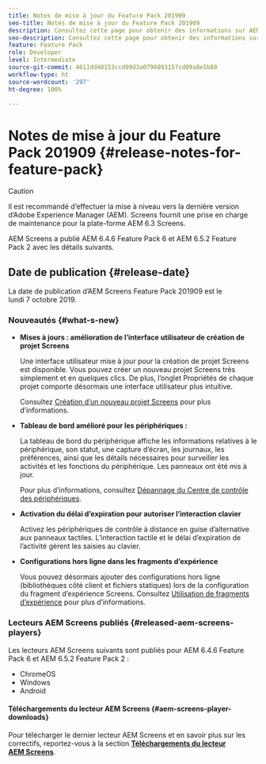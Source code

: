```yaml
---
title: Notes de mise à jour du Feature Pack 201909
seo-title: Notes de mise à jour du Feature Pack 201909
description: Consultez cette page pour obtenir des informations sur AEM Screens Feature Pack 201909, publié le mercredi 31 juillet 2019.
seo-description: Consultez cette page pour obtenir des informations sur AEM Screens Feature Pack 201909, publié le lundi 7 octobre 2019.
feature: Feature Pack
role: Developer
level: Intermediate
source-git-commit: 4611dd40153ccd09d3a0796093157cd09a8e5b80
workflow-type: ht
source-wordcount: '297'
ht-degree: 100%

---
```



# Notes de mise à jour du Feature Pack 201909 {#release-notes-for-feature-pack}

>[!CAUTION]
>
>Il est recommandé d’effectuer la mise à niveau vers la dernière version d’Adobe Experience Manager (AEM). Screens fournit une prise en charge de maintenance pour la plate-forme AEM 6.3 Screens.

AEM Screens a publié AEM 6.4.6 Feature Pack 6 et AEM 6.5.2 Feature Pack 2 avec les détails suivants.

## Date de publication {#release-date}

La date de publication d’AEM Screens Feature Pack 201909 est le lundi 7 octobre 2019.

### Nouveautés {#what-s-new}

* **Mises à jours : amélioration de l’interface utilisateur de création de projet Screens**

   Une interface utilisateur mise à jour pour la création de projet Screens est disponible. Vous pouvez créer un nouveau projet Screens très simplement et en quelques clics. De plus, l’onglet Propriétés de chaque projet comporte désormais une interface utilisateur plus intuitive.

   Consultez [Création d’un nouveau projet Screens](creating-a-screens-project.md) pour plus d’informations.

* **Tableau de bord amélioré pour les périphériques :**

   La tableau de bord du périphérique affiche les informations relatives à le périphérique, son statut, une capture d’écran, les journaux, les préférences, ainsi que les détails nécessaires pour surveiller les activités et les fonctions du périphérique. Les panneaux ont été mis à jour.

   Pour plus d’informations, consultez [Dépannage du Centre de contrôle des périphériques](monitoring-screens.md).

* **Activation du délai d’expiration pour autoriser l’interaction clavier**

   Activez les périphériques de contrôle à distance en guise d’alternative aux panneaux tactiles. L’interaction tactile et le délai d’expiration de l’activité gèrent les saisies au clavier.

* **Configurations hors ligne dans les fragments d’expérience**

   Vous pouvez désormais ajouter des configurations hors ligne (bibliothèques côté client et fichiers statiques) lors de la configuration du fragment d’expérience Screens.
Consultez [Utilisation de fragments d’expérience](experience-fragments-in-screens.md) pour plus d’informations.

### Lecteurs AEM Screens publiés {#released-aem-screens-players}

Les lecteurs AEM Screens suivants sont publiés pour AEM 6.4.6 Feature Pack 6 et AEM 6.5.2 Feature Pack 2 :

* ChromeOS
* Windows
* Android

#### Téléchargements du lecteur AEM Screens {#aem-screens-player-downloads}

Pour télécharger le dernier lecteur AEM Screens et en savoir plus sur les correctifs, reportez-vous à la section [**Téléchargements du lecteur AEM Screens**](https://download.macromedia.com/screens/).
